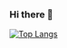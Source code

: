 ### Hi there 👋

[![Top Langs](https://github-readme-stats.vercel.app/api/top-langs/?username=gasbbr&layout=compact&theme=transparent&&show_icons=true&hide_border=true)](https://github.com/anuraghazra/github-readme-stats)
